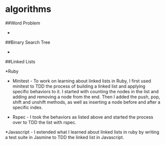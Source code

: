 algorithms
==========

##Word Problem

* 

##Binary Search Tree

*

##Linked Lists

*Ruby

 * Minitest - To work on learning about linked lists in Ruby, I first used minitest to TDD the process of building a linked list and applying specific behaviors to it. I started with counting the nodes in the list and adding and removing a node from the end. Then I added the push, pop, shift and unshift methods, as well as inserting a node before and after a specific index.
 
 * Rspec - I took the behaviors as listed above and started the process over to TDD the list with rspec.

*Javascript - I extended what I learned about linked lists in ruby by writing a test suite in Jasmine to TDD the linked list in Javascript.


